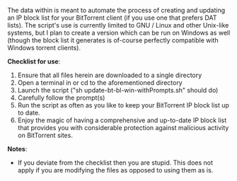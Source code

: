 The data within is meant to automate the process of creating and updating an IP block list for your BitTorrent client (if you use one that prefers DAT lists). The script's use is currently limited to GNU / Linux and other Unix-like systems, but I plan to create a version which can be run on Windows as well (though the block list it generates is of-course perfectly compatible with Windows torrent clients).

**Checklist for use**:
1. Ensure that all files herein are downloaded to a single directory
2. Open a terminal in or cd to the aforementioned directory
3. Launch the script ("sh update-bt-bl-win-withPrompts.sh" should do)
4. Carefully follow the prompt(s)
5. Run the script as often as you like to keep your BitTorrent IP block list up to date.
6. Enjoy the magic of having a comprehensive and up-to-date IP block list that provides you with considerable protection against malicious activity on BitTorrent sites.


**Notes**:
- If you deviate from the checklist then you are stupid. This does not apply if you are modifying the files as opposed to using them as is.
